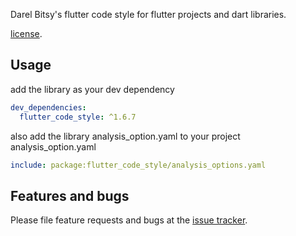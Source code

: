 Darel Bitsy's flutter code style for flutter projects and dart libraries.

[license](https://github.com/bitsydarel/flutter-code-style/blob/master/LICENSE).

## Usage

add the library as your dev dependency

```yaml
dev_dependencies:
  flutter_code_style: ^1.6.7
```

also add the library analysis_option.yaml to your project analysis_option.yaml
```yaml
include: package:flutter_code_style/analysis_options.yaml
```

## Features and bugs

Please file feature requests and bugs at the [issue tracker][tracker].

[tracker]: https://github.com/bitsydarel/flutter-code-style/issues
